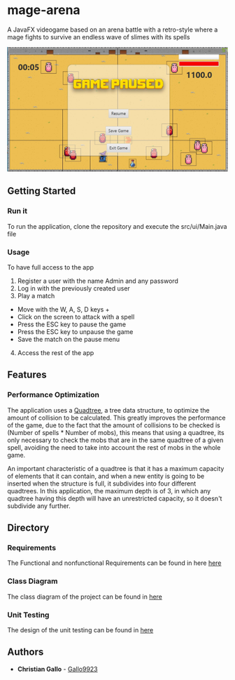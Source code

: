 # mage-arena
A JavaFX videogame based on an arena battle with a retro-style where a mage fights to survive an endless wave of slimes with its spells

![](docs/images/paused_game_img.JPG)

## Getting Started

### Run it

To run the application, clone the repository and execute the src/ui/Main.java file

### Usage

To have full access to the app

1. Register a user with the name Admin and any password
2. Log in with the previously created user
3. Play a match
  - Move with the W, A, S, D keys +
  - Click on the screen to attack with a spell
  - Press the ESC key to pause the game
  - Press the ESC key to unpause the game
  - Save the match on the pause menu
4. Access the rest of the app

## Features

### Performance Optimization

The application uses a [Quadtree](https://en.wikipedia.org/wiki/Quadtree), a tree data structure, to optimize the amount of collision to be calculated. 
This greatly improves the performance of the game, due to the fact that the amount of collisions to be checked is 
(Number of spells * Number of mobs), this means that using a quadtree, its only necessary to check the mobs that are 
in the same quadtree of a given spell, avoiding the need to take into account the rest of mobs in the whole game.

An important characteristic of a quadtree is that it has a maximum capacity of elements that it can contain, and 
when a new entity is going to be inserted when the structure is full, it subdivides into four different quadtrees. 
In this application, the maximum depth is of 3, in which any quadtree having this depth will have an unrestricted capacity, 
so it doesn't subdivide any further.


## Directory

### Requirements

The Functional and nonfunctional Requirements can be found in here [here](https://github.com/Gallo9923/mage-arena/blob/master/docs/Entregas/Entrega%20Final%20Proyecto.pdf)

### Class Diagram

The class diagram of the project can be found in [here](https://github.com/Gallo9923/mage-arena/blob/master/docs/Class%20Diagram/Class_Diagram.jpg)

### Unit Testing

The design of the unit testing can be found in [here](https://github.com/Gallo9923/mage-arena/blob/master/docs/Entregas/Unit%20Testing.pdf)

## Authors

* **Christian Gallo** - [Gallo9923](https://github.com/Gallo9923)
